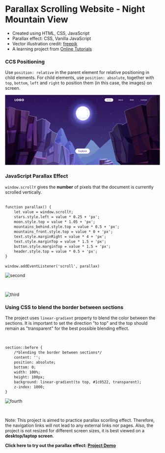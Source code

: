 # Parallax Scrolling Website - Night Mountain View 

- Created using HTML, CSS, JavaScript
- Parallax effect: CSS, Vanilla JavaScript
- Vector illustration credit: [freepik](https://www.freepik.com/free-vector/mountains-cleft-view-from-bottom-night-scenery-landscape-with-high-rocks-full-moon-with-stars-glowing-peaks_13194970.htm#page=1&query=Scene&position=38)
- A learning project from [Online Tutorials](https://www.youtube.com/watch?v=1wfeqDyMUx4&t=63s)

### CCS Positioning 
Use ```position: relative``` in the parent element for relative positioning in child elements. For child elements, use ```position: absolute```, together with ```top```, ```bottom```, ```left``` and ```right``` to position them (in this case, the images) on screen. 

![first](./assets/project_preview/first.PNG)  

### JavaScript Parallax Effect  
```window.scrollY``` gives  the **number** of pixels that the document is currently scrolled vertically.  
<br>

```
function parallax() {
    let value = window.scrollY;
    stars.style.left = value * 0.25 + 'px';
    moon.style.top = value * 1.05 + 'px';
    mountains_behind.style.top = value * 0.5 + 'px';
    mountains_front.style.top = value * 0 + 'px';
    text.style.marginRight = value * 4 + 'px';
    text.style.marginTop = value * 1.5 + 'px';
    button.style.marginTop = value * 1.5 + 'px';
    header.style.top = value * 0.5 + 'px';
}

window.addEventListener('scroll', parallax)
```

![second](./assets/project_preview/second.PNG)

<br>

![third](./assets/project_preview/third.PNG)

### Using CSS to blend the border between sections 
The project uses ```linear-gradient``` property to blend the color between the sections. It is important to set the direction "to top" and the top should remain as "transparent" for the best possible blending effect. 

<br>

```
section::before {
    /*blending the border between sections*/
    content: '';
    position: absolute;
    bottom: 0;
    width: 100%;
    height: 100px;
    background: linear-gradient(to top, #1c0522, transparent);
    z-index: 1000;
}

```
![fourth](./assets/project_preview/fourth.PNG)

<br>

Note: This project is aimed to practice parallax scorlling effect. Therefore, the navigation links will not lead to any external links nor pages. Also, the project is not resized for different screen sizes, it is best viewed on a **desktop/laptop screen**.  

**Click here to try out the parallax effect: [Project Demo](https://lihuicham.github.io/night-mountain-parallax/)**